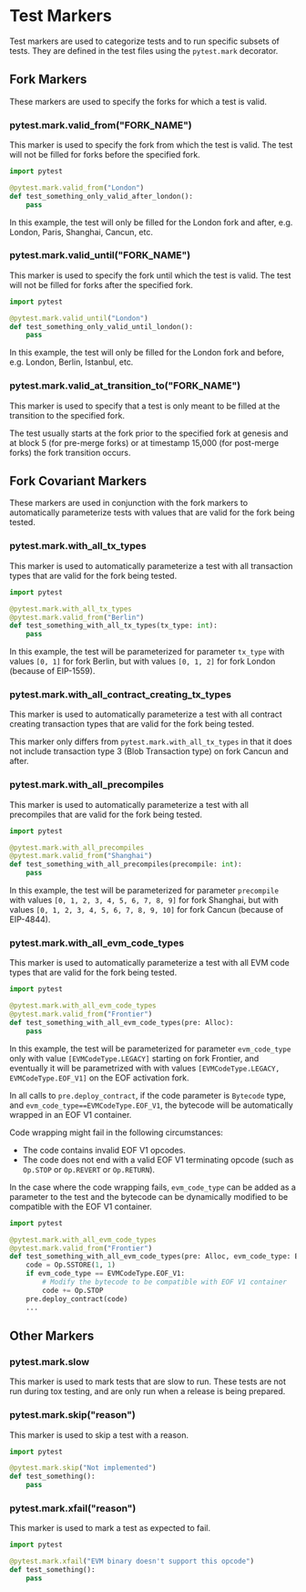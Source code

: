 # Test Markers

Test markers are used to categorize tests and to run specific subsets of tests. They are defined in the test files using the `pytest.mark` decorator.

## Fork Markers

These markers are used to specify the forks for which a test is valid.

### pytest.mark.valid_from("FORK_NAME")

This marker is used to specify the fork from which the test is valid. The test will not be filled for forks before the specified fork.

```python
import pytest

@pytest.mark.valid_from("London")
def test_something_only_valid_after_london():
    pass
```

In this example, the test will only be filled for the London fork and after, e.g. London, Paris, Shanghai, Cancun, etc.

### pytest.mark.valid_until("FORK_NAME")

This marker is used to specify the fork until which the test is valid. The test will not be filled for forks after the specified fork.

```python
import pytest

@pytest.mark.valid_until("London")
def test_something_only_valid_until_london():
    pass
```

In this example, the test will only be filled for the London fork and before, e.g. London, Berlin, Istanbul, etc.

### pytest.mark.valid_at_transition_to("FORK_NAME")

This marker is used to specify that a test is only meant to be filled at the transition to the specified fork.

The test usually starts at the fork prior to the specified fork at genesis and at block 5 (for pre-merge forks) or at timestamp 15,000 (for post-merge forks) the fork transition occurs.

## Fork Covariant Markers

These markers are used in conjunction with the fork markers to automatically parameterize tests with values that are valid for the fork being tested.

### pytest.mark.with_all_tx_types

This marker is used to automatically parameterize a test with all transaction types that are valid for the fork being tested.

```python
import pytest

@pytest.mark.with_all_tx_types
@pytest.mark.valid_from("Berlin")
def test_something_with_all_tx_types(tx_type: int):
    pass
```

In this example, the test will be parameterized for parameter `tx_type` with values `[0, 1]` for fork Berlin, but with values `[0, 1, 2]` for fork London (because of EIP-1559).

### pytest.mark.with_all_contract_creating_tx_types

This marker is used to automatically parameterize a test with all contract creating transaction types that are valid for the fork being tested.

This marker only differs from `pytest.mark.with_all_tx_types` in that it does not include transaction type 3 (Blob Transaction type) on fork Cancun and after.

### pytest.mark.with_all_precompiles

This marker is used to automatically parameterize a test with all precompiles that are valid for the fork being tested.

```python
import pytest

@pytest.mark.with_all_precompiles
@pytest.mark.valid_from("Shanghai")
def test_something_with_all_precompiles(precompile: int):
    pass
```

In this example, the test will be parameterized for parameter `precompile` with values `[0, 1, 2, 3, 4, 5, 6, 7, 8, 9]` for fork Shanghai, but with values `[0, 1, 2, 3, 4, 5, 6, 7, 8, 9, 10]` for fork Cancun (because of EIP-4844).

### pytest.mark.with_all_evm_code_types

This marker is used to automatically parameterize a test with all EVM code types that are valid for the fork being tested.

```python
import pytest

@pytest.mark.with_all_evm_code_types
@pytest.mark.valid_from("Frontier")
def test_something_with_all_evm_code_types(pre: Alloc):
    pass
```

In this example, the test will be parameterized for parameter `evm_code_type` only with value `[EVMCodeType.LEGACY]` starting on fork Frontier, and eventually it will be parametrized with with values `[EVMCodeType.LEGACY, EVMCodeType.EOF_V1]` on the EOF activation fork.

In all calls to `pre.deploy_contract`, if the code parameter is `Bytecode` type, and `evm_code_type==EVMCodeType.EOF_V1`, the bytecode will be automatically wrapped in an EOF V1 container.

Code wrapping might fail in the following circumstances:

- The code contains invalid EOF V1 opcodes.
- The code does not end with a valid EOF V1 terminating opcode (such as `Op.STOP` or `Op.REVERT` or `Op.RETURN`).

In the case where the code wrapping fails, `evm_code_type` can be added as a parameter to the test and the bytecode can be dynamically modified to be compatible with the EOF V1 container.

```python
import pytest

@pytest.mark.with_all_evm_code_types
@pytest.mark.valid_from("Frontier")
def test_something_with_all_evm_code_types(pre: Alloc, evm_code_type: EVMCodeType):
    code = Op.SSTORE(1, 1)
    if evm_code_type == EVMCodeType.EOF_V1:
        # Modify the bytecode to be compatible with EOF V1 container
        code += Op.STOP
    pre.deploy_contract(code)
    ...
```

## Other Markers

### pytest.mark.slow

This marker is used to mark tests that are slow to run. These tests are not run during tox testing, and are only run when a release is being prepared.

### pytest.mark.skip("reason")

This marker is used to skip a test with a reason.

```python
import pytest

@pytest.mark.skip("Not implemented")
def test_something():
    pass
```

### pytest.mark.xfail("reason")

This marker is used to mark a test as expected to fail.

```python
import pytest

@pytest.mark.xfail("EVM binary doesn't support this opcode")
def test_something():
    pass
```
